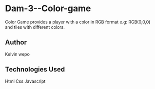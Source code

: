 # Dam-3--Color-game
Color Game provides a player with a color in RGB format e.g: RGB(0,0,0) and tiles with different colors.

## Author
Kelvin wepo

## Technologies Used
Html
Css
Javascript
